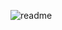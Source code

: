 ![readme](https://user-images.githubusercontent.com/65626739/159085752-29c2fdf1-0087-4e01-b1b1-2cebd59bd6d9.png)

